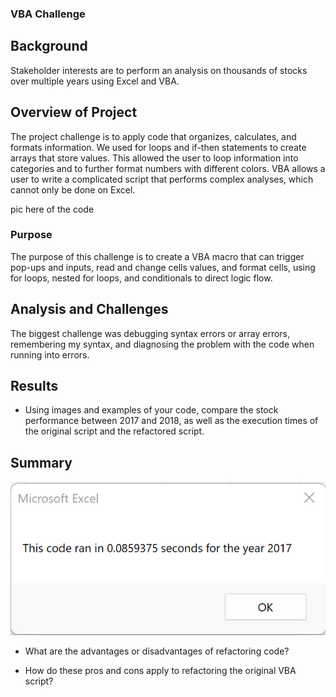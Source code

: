 ### VBA Challenge

## Background
Stakeholder interests are to perform an analysis on thousands of stocks over multiple years using Excel and VBA.

## Overview of Project

The project challenge is to apply code that organizes, calculates, and formats information. We used for loops and if-then statements to create arrays that store values. This allowed the user to loop information into categories and to further format numbers with different colors. VBA allows a user to write a complicated script that performs complex analyses, which cannot only be done on Excel.

pic here of the code

### Purpose

The purpose of this challenge is to create a VBA macro that can trigger pop-ups and inputs, read and change cells values, and format cells, using for loops, nested for loops, and conditionals to direct logic flow. 

## Analysis and Challenges

The biggest challenge was debugging syntax errors or array errors, remembering my syntax, and diagnosing the problem with the code when running into errors. 

## Results

- Using images and examples of your code, compare the stock performance between 2017 and 2018, as well as the execution times of the original script and the refactored script.

## Summary

![VBA_Challenge_2017 elapsed time](VBA_Challenge_2017_refactored.png)


- What are the advantages or disadvantages of refactoring code?

- How do these pros and cons apply to refactoring the original VBA script?
